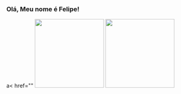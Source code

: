 ### Olá, Meu nome é Felipe!

<div>
  a< href=""
  <img height="180em" src="https://github-readme-stats.vercel.app/api?username=felipeasano&show_icons=true&theme=transparent"/>
  <img height="180em" src="https://github-readme-stats.vercel.app/api/top-langs/?username=felipeasano&layout=compact&theme=transparent"/>
</div>
